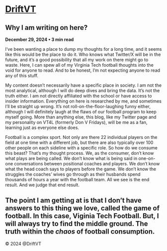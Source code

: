 # [DriftVT](/index.html)

## Why I am writing on here?

**December 29, 2024 • 3 min read**

I’ve been wanting a place to dump my thoughts for a long time, and it seems like this would be the place to do it. Who knows what Twitter/X will be in the future, and it’s a good possibility that all my work on there might go to waste. Here, I can spew all of my Virginia Tech football thoughts into the void for anyone to read. And to be honest, I’m not expecting anyone to read any of this stuff.

My content doesn’t necessarily have a specific place in society. I am not the most analytical, although I will do deep dives and bring the data. It’s not the truth either. I am not directly affiliated with the school or have access to insider information. Everything on here is researched by me, and sometimes I’ll be straight up wrong. It’s not roll-on-the-floor-laughing funny either, although I will definitely laugh at the flaws of our football program to keep myself going. More than anything else, this blog, like my Twitter page and my personality on VT4L (formerly Don V Fridays), will be me as a fan, learning just as everyone else does.

Football is a complex sport. Not only are there 22 individual players on the field at one time with a different job, but there are also typically over 100 other people on each sideline with a specific role. So how do we consume this beast? That’s my thought process. We, as the consumer, don’t know what plays are being called. We don’t know what is being said in one-on-one conversations between positional coaches and players. We don’t know what the head coach says to players before the game. We don’t know the struggles the coaches’ wives go through as their husbands spend thousands of hours a year with the football team. All we see is the end result. And we judge that end result.

The point I am getting at is that I don’t have answers to this thing we love, called the game of football. In this case, **Viginia Tech Football**. But, I will always try to find the middle ground. The **truth** within the *chaos* of football consumption. 
---

© 2024 @DriftVT